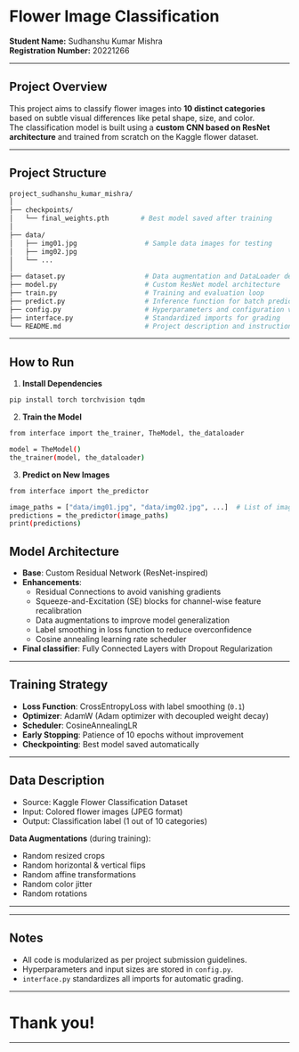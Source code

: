 
# Flower Image Classification  
**Student Name:** Sudhanshu Kumar Mishra  
**Registration Number:** 20221266  

---

##  Project Overview

This project aims to classify flower images into **10 distinct categories** based on subtle visual differences like petal shape, size, and color.  
The classification model is built using a **custom CNN based on ResNet architecture** and trained from scratch on the Kaggle flower dataset.

---

##  Project Structure

```bash
project_sudhanshu_kumar_mishra/
│
├── checkpoints/
│   └── final_weights.pth        # Best model saved after training
│
├── data/
│   ├── img01.jpg                 # Sample data images for testing
│   ├── img02.jpg
│   └── ...
│
├── dataset.py                    # Data augmentation and DataLoader definitions
├── model.py                      # Custom ResNet model architecture
├── train.py                      # Training and evaluation loop
├── predict.py                    # Inference function for batch prediction
├── config.py                     # Hyperparameters and configuration variables
├── interface.py                  # Standardized imports for grading
└── README.md                     # Project description and instructions
```

---

##  How to Run

1. **Install Dependencies**

```bash
pip install torch torchvision tqdm
```

2. **Train the Model**

```bash
from interface import the_trainer, TheModel, the_dataloader

model = TheModel()
the_trainer(model, the_dataloader)
```

3. **Predict on New Images**

```bash
from interface import the_predictor

image_paths = ["data/img01.jpg", "data/img02.jpg", ...]  # List of image file paths
predictions = the_predictor(image_paths)
print(predictions)
```


##  Model Architecture

- **Base**: Custom Residual Network (ResNet-inspired)
- **Enhancements**:
  - Residual Connections to avoid vanishing gradients
  - Squeeze-and-Excitation (SE) blocks for channel-wise feature recalibration
  - Data augmentations to improve model generalization
  - Label smoothing in loss function to reduce overconfidence
  - Cosine annealing learning rate scheduler
- **Final classifier**: Fully Connected Layers with Dropout Regularization

---

## Training Strategy

- **Loss Function**: CrossEntropyLoss with label smoothing (`0.1`)
- **Optimizer**: AdamW (Adam optimizer with decoupled weight decay)
- **Scheduler**: CosineAnnealingLR
- **Early Stopping**: Patience of 10 epochs without improvement
- **Checkpointing**: Best model saved automatically

---

## Data Description

- Source: Kaggle Flower Classification Dataset  
- Input: Colored flower images (JPEG format)  
- Output: Classification label (1 out of 10 categories)

**Data Augmentations** (during training):
- Random resized crops
- Random horizontal & vertical flips
- Random affine transformations
- Random color jitter
- Random rotations

---

---

## Notes

- All code is modularized as per project submission guidelines.
- Hyperparameters and input sizes are stored in `config.py`.
- `interface.py` standardizes all imports for automatic grading.

---



#  Thank you! 

---
